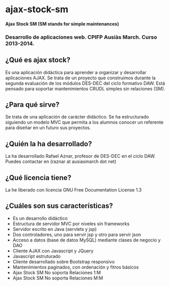 ajax-stock-sm
=============

#### Ajax Stock SM (SM stands for simple maintenances)

### Desarrollo de aplicaciones web. CPIFP Ausiàs March. Curso 2013-2014.

## ¿Qué es ajax stock?
Es una aplicación didáctica para aprender a organizar y desarrollar aplicaciones AJAX. Se trata de un proyecto que construimos durante la segunda evaluación de los módulos DES-DEC del ciclo formativo DAW. Está pensado para soportar mantenimientos CRUDL simples sin relaciones (SM).

##  ¿Para qué sirve?
Se trata de una aplicación de carácter didáctico. Se ha estructurado siguiendo un modelo MVC que permita a los alumnos conocer un referente para diseñar en un futuro sus proyectos.

## ¿Quién la ha desarrollado?
La ha desarrollado Rafael Aznar, profesor de DES-DEC en el ciclo DAW. Puedes contactar en (raznar at ausiasmarch dot net)

## ¿Qué licencia tiene?
La he liberado con licencia GNU Free Documentation License 1.3

## ¿Cuáles son sus características?
* Es un desarrollo didáctico
* Estructura de servidor MVC por niveles sin frameworks
* Servidor escrito en Java (servlets y jsp)
* Dos controladores, uno para servir jsp y otro para servir json
* Acceso a datos (base de datos MySQL) mediante clases de negocio y DAO
* Cliente AJAX con Javascript y JQuery
* Javascript estruturado
* Cliente desarrollado sobre Bootstrap responsivo
* Mantenimientos paginados, con ordenación y fitros básicos
* Ajax Stock SM No soporta Relaciones 1:M
* Ajax Stock SM No soporta Relaciones M:M


